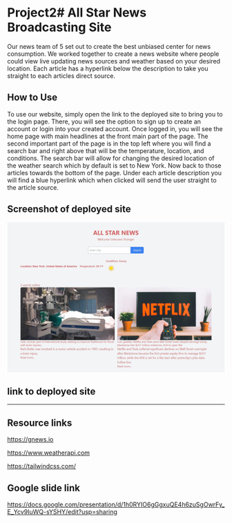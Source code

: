 # Project2# All Star News Broadcasting Site

Our news team of 5 set out to create the best unbiased center for news consumption.
We worked together to create a news website where people could view live updating news sources and weather based on your desired location.
Each article has a hyperlink below the description to take you straight to each articles direct source.

## How to Use

To use our website, simply open the link to the deployed site to bring you to the login page. There, you will see the option to sign up to create an account or login into your created account. Once logged in, you will see the home page with main headlines at the front main part of the page. The second important part of the page is in the top left where you will find a search bar and right above that will be the temperature, location, and conditions. The search bar will allow for changing the desired location of the weather search which by default is set to New York. Now back to those articles towards the bottom of the page. Under each article description you will find a blue hyperlink which when clicked will send the user straight to the article source.

## Screenshot of deployed site

![This is a screenshot of the site after being fully optimized and set up atfer one week of building of and bug testing](/public/images/website-preview.jpg)

## link to deployed site

** **

## Resource links

https://gnews.io

https://www.weatherapi.com

https://tailwindcss.com/

## Google slide link 

https://docs.google.com/presentation/d/1h0RYIO6gGgxuQE4h6zuSgOwrFy_E_Ycv9IuWQ-sYSHY/edit?usp=sharing



